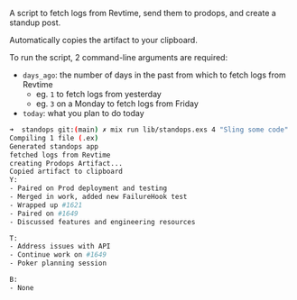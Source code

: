 A script to fetch logs from Revtime, send them to prodops, and create a standup post.

Automatically copies the artifact to your clipboard.

To run the script, 2 command-line arguments are required:

- `days_ago`: the number of days in the past from which to fetch logs from Revtime
  - eg. `1` to fetch logs from yesterday
  - eg. `3` on a Monday to fetch logs from Friday
- `today`: what you plan to do today

```sh
➜  standops git:(main) ✗ mix run lib/standops.exs 4 "Sling some code"
Compiling 1 file (.ex)
Generated standops app
fetched logs from Revtime
creating Prodops Artifact...
Copied artifact to clipboard
Y:
- Paired on Prod deployment and testing
- Merged in work, added new FailureHook test
- Wrapped up #1621
- Paired on #1649
- Discussed features and engineering resources

T:
- Address issues with API
- Continue work on #1649
- Poker planning session

B:
- None
```
